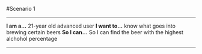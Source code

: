 
#Scenario 1

---

**I am a…** 21-year old advanced user
**I want to…** know what goes into brewing certain beers
**So I can…** So I can find the beer with the highest alchohol percentage

---